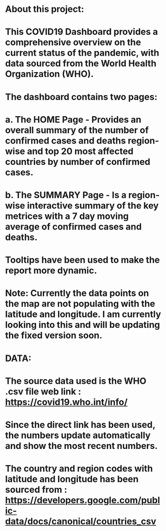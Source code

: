 # About this project:

# This COVID19 Dashboard provides a comprehensive overview on the current status of the pandemic, with data sourced from the World Health Organization (WHO).

# The dashboard contains two pages: 
# a. The HOME Page - Provides an overall summary of the number of confirmed cases and deaths region-wise and top 20 most affected countries by number of confirmed cases.
# b. The SUMMARY Page - Is a region-wise interactive summary of the key metrices with a 7 day moving average of confirmed cases and deaths.

# Tooltips have been used to make the report more dynamic.

# Note: Currently the data points on the map are not populating with the latitude and longitude. I am currently looking into this and will be updating the fixed version soon.

# DATA:

# The source data used is the WHO .csv file web link : https://covid19.who.int/info/
# Since the direct link has been used, the numbers update automatically and show the most recent numbers.

# The country and region codes with latitude and longitude has been sourced from : https://developers.google.com/public-data/docs/canonical/countries_csv


 
 
